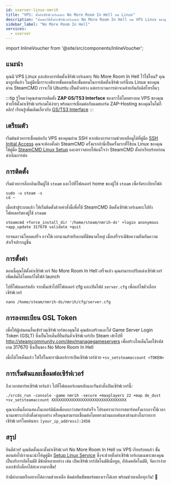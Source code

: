 ```yaml
---
id: vserver-linux-nmrih
title: "VPS: ตั้งค่าเซิร์ฟเวอร์เฉพาะ No More Room In Hell บน Linux"
description: "ค้นพบวิธีตั้งค่าเซิร์ฟเวอร์เฉพาะ No More Room In Hell บน VPS Linux ของคุณ เพื่อโฮสต์เกมได้อย่างลื่นไหล → เรียนรู้เพิ่มเติมตอนนี้"
sidebar_label: "No More Room In Hell"
services:
  - vserver
---
```


import InlineVoucher from '@site/src/components/InlineVoucher';

## แนะนำ
คุณมี VPS Linux และต้องการติดตั้งเซิร์ฟเวอร์เฉพาะ No More Room In Hell ไว้ใช่ไหม? คุณมาถูกที่แล้ว ในคู่มือนี้เราจะอธิบายขั้นตอนทีละขั้นตอนในการติดตั้งเซิร์ฟเวอร์นี้บน Linux ของคุณผ่าน SteamCMD เราจะใช้ Ubuntu เป็นตัวอย่าง แต่กระบวนการน่าจะคล้ายกันกับดิสโทรอื่นๆ

:::tip
รู้ไหมว่าคุณสามารถติดตั้ง **ZAP GS/TS3 Interface** ของเราได้โดยตรงบน VPS ของคุณ ช่วยให้ตั้งค่าเซิร์ฟเวอร์เกมได้ง่ายๆ พร้อมการเชื่อมต่อกับแดชบอร์ด ZAP-Hosting ของคุณในไม่กี่คลิก! เรียนรู้เพิ่มเติมเกี่ยวกับ [GS/TS3 Interface](vserver-linux-gs-interface.md)
:::

<InlineVoucher />

## เตรียมตัว

เริ่มต้นด้วยการเชื่อมต่อกับ VPS ของคุณผ่าน SSH หากต้องการความช่วยเหลือดูได้ที่คู่มือ [SSH Initial Access](vserver-linux-ssh.md) คุณจะต้องตั้งค่า SteamCMD ครั้งแรกถ้านี่เป็นครั้งแรกที่ใช้บน Linux ของคุณ ใช้คู่มือ [SteamCMD Linux Setup](vserver-linux-steamcmd.md) และตรวจสอบให้แน่ใจว่า SteamCMD ตั้งค่าเรียบร้อยก่อนดำเนินการต่อ

## การติดตั้ง

เริ่มด้วยการล็อกอินเป็นผู้ใช้ `steam` และไปที่โฟลเดอร์ home ของผู้ใช้ `steam` เพื่อจัดระเบียบไฟล์
```
sudo -u steam -s
cd ~
```

เมื่อเข้าสู่ระบบแล้ว ให้เริ่มติดตั้งด้วยคำสั่งนี้เพื่อใช้ SteamCMD ติดตั้งเซิร์ฟเวอร์เฉพาะไปยังโฟลเดอร์ของผู้ใช้ `steam`
```
steamcmd +force_install_dir '/home/steam/nmrih-ds' +login anonymous +app_update 317670 validate +quit
```

รอจนดาวน์โหลดเสร็จ อาจใช้เวลานานสำหรับเกมที่มีขนาดใหญ่ เมื่อเสร็จจะมีข้อความยืนยันความสำเร็จปรากฏขึ้น

## การตั้งค่า

ตอนนี้คุณได้ตั้งค่าเซิร์ฟเวอร์ No More Room In Hell เสร็จแล้ว คุณสามารถปรับแต่งเซิร์ฟเวอร์เพิ่มเติมได้โดยแก้ไขไฟล์ launch

ไปที่โฟลเดอร์หลัก จากนั้นเข้าไปที่โฟลเดอร์ cfg และเปิดไฟล์ `server.cfg` เพื่อแก้ไขตัวเลือกเซิร์ฟเวอร์
```
nano /home/steam/nmrih-ds/nmrih/cfg/server.cfg
```

## การลงทะเบียน GSL Token

เพื่อให้ผู้เล่นคนอื่นเข้าร่วมเซิร์ฟเวอร์ของคุณได้ คุณต้องสร้างและใส่ Game Server Login Token (GSLT) ซึ่งเป็นโทเค็นที่ยืนยันตัวเซิร์ฟเวอร์กับ Steam เข้าไปที่ http://steamcommunity.com/dev/managegameservers เพื่อสร้างโทเค็นโดยใช้รหัสเกม 317670 ซึ่งเป็นของ No More Room In Hell

เมื่อได้โทเค็นแล้ว ให้ใส่ในพารามิเตอร์การเปิดเซิร์ฟเวอร์ด้วย `+sv_setsteamaccount <TOKEN>`

## การเริ่มต้นและเชื่อมต่อเซิร์ฟเวอร์

ถึงเวลาสตาร์ทเซิร์ฟเวอร์แล้ว ไปที่โฟลเดอร์เกมหลักและรันคำสั่งเปิดเซิร์ฟเวอร์นี้:
```
./srcds_run -console -game nmrih -secure +maxplayers 22 +map de_dust +sv_setsteamaccount XXXXXXXXXXXXXXXXXXXXXXXXXXXXXXXXX
```

คุณจะเห็นล็อกแสดงในเทอร์มินัลเพื่อบอกว่าสตาร์ทสำเร็จ โปรดทราบว่าการสตาร์ทครั้งแรกอาจใช้เวลานานเพราะกำลังตั้งค่าทุกอย่าง หรือคุณสามารถเชื่อมต่อโดยตรงผ่านแถบค้นหาด้านล่างในรายการเซิร์ฟเวอร์โดยค้นหา: `[your_ip_address]:2456`

## สรุป

ยินดีด้วย! คุณติดตั้งและตั้งค่าเซิร์ฟเวอร์ No More Room In Hell บน VPS เรียบร้อยแล้ว ขั้นตอนต่อไปเราแนะนำให้ดูคู่มือ [Setup Linux Service](vserver-linux-create-gameservice.md) ซึ่งจะช่วยตั้งค่าเซิร์ฟเวอร์เกมเฉพาะของคุณเป็นบริการอัตโนมัติ มีข้อดีหลายอย่าง เช่น เปิดเซิร์ฟเวอร์อัตโนมัติเมื่อบูต, อัปเดตอัตโนมัติ, จัดการง่าย และเข้าถึงล็อกได้สะดวกมากขึ้น!

ถ้ามีคำถามหรืออยากได้ความช่วยเหลือ ติดต่อทีมซัพพอร์ตของเราได้เลย พร้อมช่วยเหลือทุกวัน! 🙂

<InlineVoucher />